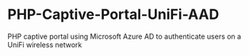# PHP-Captive-Portal-UniFi-AAD
PHP captive portal using Microsoft Azure AD to authenticate users on a UniFi wireless network
